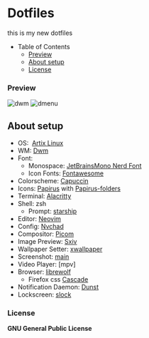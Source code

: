 # Dotfiles

this is my new dotfiles

- Table of Contents
  - [Preview](#Preview)
  - [About setup](#About-setup)
  - [License](#License)

### Preview

![dwm](https://github.com/SweetMask4/dotfiles-v2/blob/screenshot/dwm.png?raw=true)
![dmenu](https://github.com/SweetMask4/dotfiles-v2/blob/screenshot/dmenu.png?raw=true)

## About setup

- OS:  [Artix Linux](https://wiki.artixlinux.org)
- WM: [Dwm](https://github.com/SweetMask4/dwm)
- Font:
  - Monospace: [JetBrainsMono Nerd Font](https://www.nerdfonts.com/font-downloads)
  - Icon Fonts: [Fontawesome](https://github.com/FortAwesome/Font-Awesome)
- Colorscheme: [Capuccin](https://github.com/catppuccin/gtk)
- Icons: [Papirus](https://github.com/PapirusDevelopmentTeam/papirus-icon-theme) with [Papirus-folders](https://github.com/catppuccin/papirus-folders)
- Terminal: [Alacritty](https://github.com/alacritty/alacritty)
- Shell: zsh
  - Prompt: [starship](https://github.com/AtifChy/dotfiles/blob/main/.config/starship.toml)
- Editor: [Neovim](https://github.com/AtifChy/dotfiles/tree/main/.config/nvim)
- Config: [Nvchad](https://nvchad.github.io/)
- Compositor: [Picom](https://github.com/AtifChy/dotfiles/blob/main/.config/picom/picom.conf)
- Image Preview: [Sxiv](https://github.com/muennich/sxiv)
- Wallpaper Setter: [xwallpaper](https://github.com/stoeckmann/xwallpaper)
- Screenshot: [main](https://github.com/naelstrof/maim)
- Video Player: [mpv]
- Browser: [librewolf](https://librewolf.net/)
  - Firefox css [Cascade](https://github.com/andreasgrafen/cascade)
- Notification Daemon: [Dunst](https://github.com/SweetMask4/dotfiles/blob/main/.config/dunst/dunstrc)
- Lockscreen: [slock](https://tools.suckless.org/slock/)

### License

**GNU General Public License**
